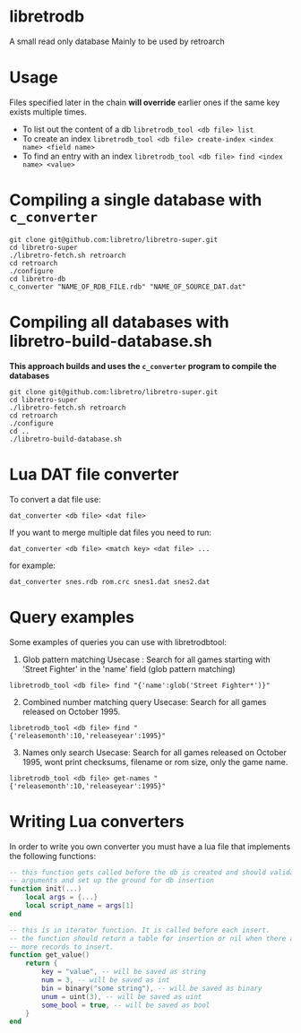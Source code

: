 # libretrodb
A small read only database
Mainly to be used by retroarch

# Usage
Files specified later in the chain **will override** earlier ones if the same key exists multiple times.

* To list out the content of a db `libretrodb_tool <db file> list`
* To create an index `libretrodb_tool <db file> create-index <index name> <field name>`
* To find an entry with an index `libretrodb_tool <db file> find <index name> <value>`

# Compiling a single database with `c_converter`
```
git clone git@github.com:libretro/libretro-super.git
cd libretro-super
./libretro-fetch.sh retroarch
cd retroarch
./configure
cd libretro-db
c_converter "NAME_OF_RDB_FILE.rdb" "NAME_OF_SOURCE_DAT.dat"
```

# Compiling all databases with libretro-build-database.sh
**This approach builds and uses the `c_converter` program to compile the databases**

```
git clone git@github.com:libretro/libretro-super.git
cd libretro-super
./libretro-fetch.sh retroarch
cd retroarch
./configure
cd ..
./libretro-build-database.sh
```

# Lua DAT file converter
To convert a dat file use:
~~~
dat_converter <db file> <dat file>
~~~
If you want to merge multiple dat files you need to run:
~~~
dat_converter <db file> <match key> <dat file> ...
~~~
for example:
~~~
dat_converter snes.rdb rom.crc snes1.dat snes2.dat
~~~

# Query examples
Some examples of queries you can use with libretrodbtool:

1) Glob pattern matching
Usecase : Search for all games starting with 'Street Fighter' in the 'name' field (glob pattern matching)

`libretrodb_tool <db file> find "{'name':glob('Street Fighter*')}"`

2) Combined number matching query
Usecase: Search for all games released on October 1995.

`libretrodb_tool <db file> find "{'releasemonth':10,'releaseyear':1995}"`

3) Names only search
Usecase: Search for all games released on October 1995, wont print checksums, filename or rom size, only the game name.

`libretrodb_tool <db file> get-names "{'releasemonth':10,'releaseyear':1995}"`

# Writing Lua converters
In order to write you own converter you must have a lua file that implements the following functions:

~~~.lua
-- this function gets called before the db is created and should validate the
-- arguments and set up the ground for db insertion
function init(...)
	local args = {...}
	local script_name = args[1]
end

-- this is in iterator function. It is called before each insert.
-- the function should return a table for insertion or nil when there are no
-- more records to insert.
function get_value()
	return {
		key = "value", -- will be saved as string
		num = 3, -- will be saved as int
		bin = binary("some string"), -- will be saved as binary
		unum = uint(3), -- will be saved as uint
		some_bool = true, -- will be saved as bool
	}
end
~~~
